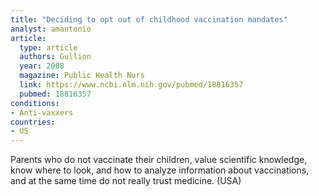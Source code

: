 ```yaml
---
title: "Deciding to opt out of childhood vaccination mandates"
analyst: amantonio
article:
  type: article
  authors: Gullion
  year: 2008
  magazine: Public Health Nurs
  link: https://www.ncbi.nlm.nih.gov/pubmed/18816357
  pubmed: 18816357
conditions:
- Anti-vaxxers
countries:
- US
---
```


Parents who do not vaccinate their children, value scientific knowledge, know where to look, and how to analyze information about vaccinations, and at the same time do not really trust medicine. (USA)
